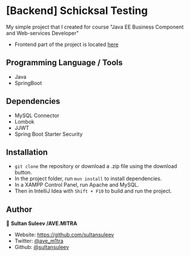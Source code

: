 # [Backend] Schicksal Testing
My simple project that I created for course "Java EE Business Component and Web-services Developer"
- Frontend part of the project is located [here](https://github.com/sultansuleev/schicksal-testing-spa)

## Programming Language / Tools

- Java
- SpringBoot

## Dependencies

- MySQL Connector
- Lombok
- JJWT
- Spring Boot Starter Security

## Installation

- `git clone` the repository or download a .zip file using the download button.
- In the project folder, run `mvn install` to install dependencies.
- In a XAMPP Control Panel, run Apache and MySQL.
- Then in IntelliJ Idea with `Shift + F10` to build and run the project.

## Author

👤 **Sultan Suleev /AVE.MITRA**

* Website: https://github.com/sultansuleev
* Twitter: [@ave_m1tra](https://twitter.com/ave_m1tra)
* Github: [@sultansuleev](https://github.com/sultansuleev)
